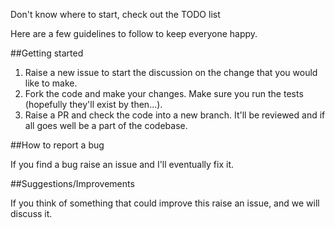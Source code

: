 Don't know where to start, check out the TODO list

Here are a few guidelines to follow to keep everyone happy.

##Getting started

1. Raise a new issue to start the discussion on the change that you would like to make.
2. Fork the code and make your changes. Make sure you run the tests (hopefully they'll exist by then...).
3. Raise a PR and check the code into a new branch. It'll be reviewed and if all goes well be a part of the codebase.

##How to report a bug

If you find a bug raise an issue and I'll eventually fix it.

##Suggestions/Improvements

If you think of something that could improve this raise an issue, and we will discuss it.
